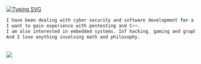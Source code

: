 <a href="https://github.com/zyr1on"><img src="https://readme-typing-svg.demolab.com?font=SF+Mono&duration=2500&pause=700&color=31F700&width=600&lines=Welcome.+I'm+semih;I+am+a+Computer+Engineering+student%F0%9F%91%A8%E2%80%8D%F0%9F%92%BB" alt="Typing SVG" /></a>
```c
I have been dealing with cyber security and software development for a long time. 
I want to gain experience with pentesting and C++.
I am also interested in embedded systems, IoT hacking, gaming and graphic programming.
And I love anything involving math and philosophy.
```
<br>
<img src="https://tryhackme-badges.s3.amazonaws.com/zyr1on.png">
